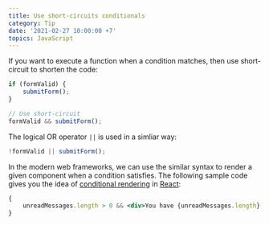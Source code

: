 ```yaml
---
title: Use short-circuits conditionals
category: Tip
date: '2021-02-27 10:00:00 +7'
topics: JavaScript
---
```


If you want to execute a function when a condition matches, then use short-circuit to shorten the code:

```js
if (formValid) {
    submitForm();
}

// Use short-circuit
formValid && submitForm();
```

The logical OR operator `||` is used in a simliar way:

```js
!formValid || submitForm();
```

In the modern web frameworks, we can use the similar syntax to render a given component when a condition satisfies.
The following sample code gives you the idea of [conditional rendering](https://reactjs.org/docs/conditional-rendering.html) in [React](https://reactjs.org):

```jsx
{
    unreadMessages.length > 0 && <div>You have {unreadMessages.length} unread messages.</div>;
}
```
